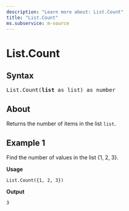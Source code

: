 ```yaml
---
description: "Learn more about: List.Count"
title: "List.Count"
ms.subservice: m-source
---
```

# List.Count

## Syntax

<pre>
List.Count(<b>list</b> as list) as number
</pre>

## About

Returns the number of items in the list `list`.

## Example 1

Find the number of values in the list {1, 2, 3}.

**Usage**

```powerquery-m
List.Count({1, 2, 3})
```

**Output**

`3`
